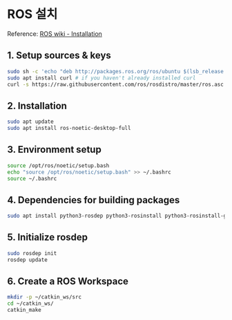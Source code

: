 # ROS 설치

Reference: [ROS wiki - Installation](http://wiki.ros.org/noetic/Installation/Ubuntu)

## 1. Setup sources & keys

```bash
sudo sh -c 'echo "deb http://packages.ros.org/ros/ubuntu $(lsb_release -sc) main" > /etc/apt/sources.list.d/ros-latest.list'
sudo apt install curl # if you haven't already installed curl
curl -s https://raw.githubusercontent.com/ros/rosdistro/master/ros.asc | sudo apt-key add -
```

&#x20;

## 2. Installation

```bash
sudo apt update
sudo apt install ros-noetic-desktop-full
```

&#x20;

## 3. Environment setup

```bash
source /opt/ros/noetic/setup.bash
echo "source /opt/ros/noetic/setup.bash" >> ~/.bashrc
source ~/.bashrc
```

&#x20;

## 4. Dependencies for building packages

```bash
sudo apt install python3-rosdep python3-rosinstall python3-rosinstall-generator python3-wstool build-essential
```

&#x20;

## 5. Initialize rosdep

```bash
sudo rosdep init
rosdep update
```

&#x20;

## 6. Create a ROS Workspace

```bash
mkdir -p ~/catkin_ws/src
cd ~/catkin_ws/
catkin_make
```
